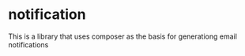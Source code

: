 # notification
This is a library that uses composer as the basis for generationg email notifications
